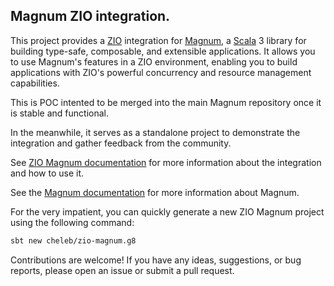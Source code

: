 ## Magnum ZIO integration.

This project provides a [ZIO](https://zio.dev/) integration for [Magnum](https://github.com/AugustNagro/magnum), a [Scala](https://scala-lang.org/) 3 library for building type-safe, composable, and extensible applications.
It allows you to use Magnum's features in a ZIO environment, enabling you to build applications with ZIO's powerful concurrency and resource management capabilities.


This is POC intented to be merged into the main Magnum repository once it is stable and functional.

In the meanwhile, it serves as a standalone project to demonstrate the integration and gather feedback from the community.

See [ZIO Magnum documentation](https://cheleb.github.io/zio-magnum/docs/index.html) for more information about the integration and how to use it.



See the [Magnum documentation](https://augustnagro.github.io/magnum/) for more information about Magnum.

For the very impatient, you can quickly generate a new ZIO Magnum project using the following command:

```bash
sbt new cheleb/zio-magnum.g8
```

Contributions are welcome! If you have any ideas, suggestions, or bug reports, please open an issue or submit a pull request.

